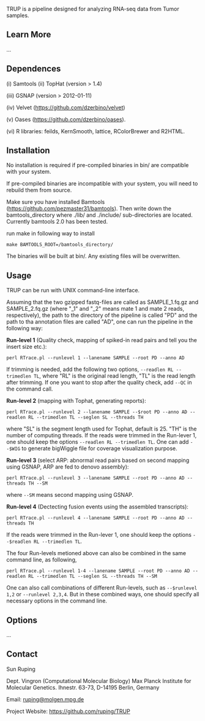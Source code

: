 TRUP is a pipeline designed for analyzing RNA-seq data from Tumor samples.


Learn More
---
...


Dependences
---
(i)   Samtools
(ii)  TopHat (version > 1.4)

(iii) GSNAP (version > 2012-01-11)

(iv)  Velvet (https://github.com/dzerbino/velvet)

(v)   Oases (https://github.com/dzerbino/oases).

(vi)  R libraries: feilds, KernSmooth, lattice, RColorBrewer and R2HTML.


Installation
---
No installation is required if pre-compiled binaries in bin/ are compatible with your system.

If pre-compiled binaries are incompatible with your system, you will need to rebuild them from source.

Make sure you have installed Bamtools (https://github.com/pezmaster31/bamtools). Then write down the bamtools_directory where ./lib/ and ./include/ sub-directories are located. Currently bamtools 2.0 has been tested.

run make in following way to install

	make BAMTOOLS_ROOT=/bamtools_directory/

The binaries will be built at bin/. Any existing files will be overwritten.


Usage
---

TRUP can be run with UNIX command-line interface.

Assuming that the two gzipped fastq-files are called as SAMPLE_1.fq.gz and SAMPLE_2.fq.gz (where "\_1" and "\_2" means mate 1 and mate 2 reads, respectively), the path to the directory of the pipeline is called "PD" and the path to tha annotation files are called "AD", one can run the pipeline in the following way:

**Run-level 1** (Quality check, mapping of spiked-in read pairs and tell you the insert size etc.):

	perl RTrace.pl --runlevel 1 --lanename SAMPLE --root PD --anno AD

If trimming is needed, add the following two options, ``--readlen RL --trimedlen TL``, where "RL" is the original read length, "TL" is the read length after trimming. If one you want to stop after the quality check, add ``--QC`` in the command call.

**Run-level 2** (mapping with Tophat, generating reports):

	perl RTrace.pl --runlevel 2 --lanename SAMPLE --$root PD --anno AD --readlen RL --trimedlen TL --seglen SL --threads TH

where "SL" is the segment length used for Tophat, default is 25. "TH" is the number of computing threads. If the reads were trimmed in the Run-lever 1, one should keep the options ``--readlen RL --trimedlen TL``. One can add ``--$WIG`` to generate bigWiggle file for coverage visualization purpose.

**Run-level 3** (select ARP: abnormal read pairs based on second mapping using GSNAP, ARP are fed to denovo assembly):

	perl RTrace.pl --runlevel 3 --lanename SAMPLE --root PD --anno AD --threads TH --SM

where ``--SM`` means second mapping using GSNAP.

**Run-level 4** (Dectecting fusion events using the assembled transcripts):

	perl RTrace.pl --runlevel 4 --lanename SAMPLE --root PD --anno AD --threads TH

If the reads were trimmed in the Run-lever 1, one should keep the options ``--$readlen RL --trimedlen TL``.


The four Run-levels metioned above can also be combined in the same command line, as following,

	perl RTrace.pl --runlevel 1-4 --lanename SAMPLE --root PD --anno AD --readlen RL --trimedlen TL --seglen SL --threads TH --SM

One can also call combinations of different Run-levels, such as ``--$runlevel 1,2`` or ``--runlevel 2,3,4``. But in these combined ways, one should specify all necessary options in the command line.


Options
---
...


Contact
---
Sun Ruping

Dept. Vingron (Computational Molecular Biology)
Max Planck Institute for Molecular Genetics. Ihnestr. 63-73, D-14195 Berlin, Germany

Email: ruping@molgen.mpg.de

Project Website: https://github.com/ruping/TRUP
